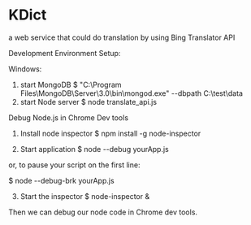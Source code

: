 # KDict
a web service that could do translation by using Bing Translator API

Development Environment Setup:

Windows:

1. start MongoDB
$ "C:\Program Files\MongoDB\Server\3.0\bin\mongod.exe" --dbpath C:\test\data
2. start Node server
$ node translate_api.js

Debug Node.js in Chrome Dev tools

1. Install node inspector
$ npm install -g node-inspector

2. Start application
$ node --debug yourApp.js

or, to pause your script on the first line:

$ node --debug-brk yourApp.js

3. Start the inspector
$ node-inspector &

Then we can debug our node code in Chrome dev tools.

